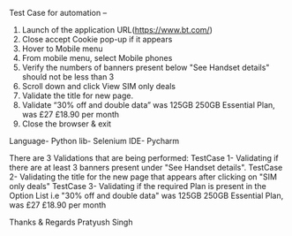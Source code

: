 Test Case for automation –

1. Launch of the application URL(https://www.bt.com/)
2. Close accept Cookie pop-up if it appears
3. Hover to Mobile menu
4. From mobile menu, select Mobile phones
5. Verify the numbers of banners present below "See Handset details" should not be less than 3
6. Scroll down and click View SIM only deals
7. Validate the title for new page.
8. Validate “30% off and double data” was 125GB 250GB Essential Plan, was £27 £18.90 per month
9. Close the browser & exit

Language- Python
lib- Selenium
IDE- Pycharm

There are 3 Validations that are being performed:
  TestCase 1- Validating if there are at least 3 banners present under "See Handset details".
  TestCase 2- Validating the title for the new page that appears after clicking on "SIM only deals"
  TestCase 3- Validating if the required Plan is present in the Option List i.e "30% off and double data" was 125GB 250GB Essential Plan, was £27 £18.90 per month

Thanks & Regards
Pratyush Singh

